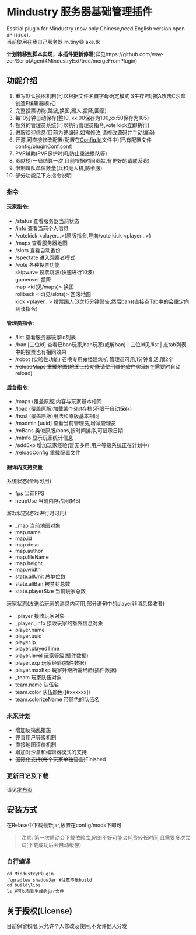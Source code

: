 # Mindustry 服务器基础管理插件
Essitial plugin for Mindustry (now only Chinese,need English version open an issue).  
当前使用在我自己服务器 m.tiny:smile:lake.tk

**计划转移到脚本实现，本插件更新停滞**(详见https://github.com/way-zer/ScriptAgent4MindustryExt/tree/mergeFromPlugin)

## 功能介绍
1. 重写默认换图机制(可以根据文件名首字母确定模式 S生存P对抗A攻击C沙盒创造E编辑器模式)
2. 完整投票功能(跳波,换图,踢人,投降,回滚)
3. 每10分钟自动保存(整10, xx:00保存为100,xx:50保存为105)
4. 额外的管理员系统(可以执行管理员指令,vote kick立即执行)
5. 进服欢迎信息(目前为硬编码,如需修改,请修改源码并手动编译)
6. 开源,~~可直接修改配置(配置在[Config.kt](https://github.com/way-zer/MyMindustryPlugin/blob/master/MindustryPlugin/src/main/kotlin/cf/wayzer/mindustry/Config.kt)文件中)~~(已有配置文件config/pluginConf.conf)
7. PVP辅助(PVP保护时间;防止重进换队等)
8. 贡献榜(一局结算一次,目前根据时间贡献,有更好的请联系我)
9. 限制每队单位数量(兵和无人机,防卡服)
10. 部分功能见下方指令说明

### 指令
#### 玩家指令:
- /status 查看服务器当前状态
- /info 查看当前个人信息
- /votekick <player...>(原版指令,导向/vote kick <player...>)
- /maps 查看服务器地图
- /slots 查看自动备份
- /spectate 进入观察者模式
- /vote 各种投票功能  
    skipwave 投票跳波(快速进行10波)  
    gameover 投降  
    map <id(见/maps)> 换图  
    rollback <id(见/slots)> 回滚地图  
    kick <player...> 投票踢人(3次15分钟警告,然后ban)(直接点Tab中的会重定向到该指令)
#### 管理员指令:
- /list 查看服务器玩家Id列表
- /ban [三位id] 查看已ban玩家,ban玩家(或解ban) | 三位id见/list | 点tab列表中的投票也有相同效果
- /robot (实验性功能) 召唤专用鬼怪建筑机 管理员可用,1分钟复活,限2个
- ~~/reloadMaps 重载地图(地图上传功能请使用其他软件实现)~~(在需要时自动reload)
#### 后台指令:
- /maps (覆盖原版)内容与玩家基本相同
- /load (覆盖原版)加载某个slot存档(不限于自动保存)
- /host (覆盖原版)用法和原版基本相同
- /madmin [uuid] 查看当前管理员,增减管理员
- /mBans 类似原版/bans,按时间排序,可显示日期
- /mInfo <UUID> 显示玩家统计信息
- /addExp <playerId> <num> 增加玩家经验(暂无多用,用户等级系统正在计划中)
- /reloadConfig 重载配置文件
#### 翻译内支持变量
系统状态(全局可用)
- fps 当前FPS
- heapUse 当前内存占用(MB)

游戏状态(游戏进行时可用)
- _map 当前地图对象
- map.name
- map.id
- map.desc
- map.author
- map.fileName
- map.height
- map.width
- state.allUnit 总单位数
- state.allBan 被禁封总数
- state.playerSize 当前玩家总数

玩家状态(发送给玩家的消息内可用,部分语句中的player非消息接收者)
- _player 接收玩家对象
- _player._info 接收玩家的额外信息对象
- player.name
- player.uuid
- player.ip
- player.playedTime
- player.level 玩家等级(插件数据)
- player.exp 玩家经验(插件数据)
- player.maxExp 玩家升级所需经验(插件数据)
- _team 玩家队伍对象
- team.name 队伍名
- team.color 队伍颜色(\[#xxxxxx\])
- team.colorizeName 带颜色的队伍名

### 未来计划
- 增加反捣乱措施
- 完善用户等级机制
- 直接地图评价机制
- 增加对沙盒和编辑器模式的支持
- ~~国际化支持(每个玩家单独语言)~~Finished

### 更新日记及下载
请见[发布页](https://github.com/way-zer/MyMindustryPlugin/releases)

## 安装方式
在Relase中下载最新jar,放置在config/mods下即可
> 注意: 第一次启动会下载依赖库,网络不好可能会耗费较长时间,且需要多次尝试(下载成功后会自动缓存)
### 自行编译
```shell
cd MindustryPlugin
.\gradlew shadowJar #注意不是build
cd build\libs
ls #可以看到生成的jar文件
```

## 关于授权(License)
目前保留权限,只允许个人修改及使用,不允许他人分发
